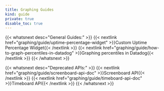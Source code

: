 ```yaml
---
title: Graphing Guides
kind: guide
private: true
disable_toc: true
---
```


{{< whatsnext desc="General Guides:" >}}
    {{< nextlink href="graphing/guide/uptime-percentage-widget" >}}Custom Uptime Percentage Widget{{< /nextlink >}}
    {{< nextlink href="graphing/guide/how-to-graph-percentiles-in-datadog" >}}Graphing percentiles in Datadog{{< /nextlink >}}
{{< /whatsnext >}}

{{< whatsnext desc="Deprecated APIs:" >}}
    {{< nextlink href="graphing/guide/screenboard-api-doc" >}}Screenboard API{{< /nextlink >}}
    {{< nextlink href="graphing/guide/timeboard-api-doc" >}}Timeboard API{{< /nextlink >}}
{{< /whatsnext >}}
